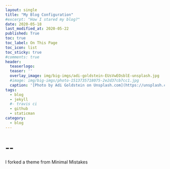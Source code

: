 ```yaml
---
layout: single
title: "My Blog Configuration"
#excerpt: "How I stared my blog?"
date: 2020-05-18
last_modified_at: 2020-05-22
published: True
toc: true
toc_label: On This Page
toc_icon: list
toc_sticky: true
#comments: true
header:
  teaserlogo:
  teaser: ''
  overlay_image: img/big-imgs/adi-goldstein-EUsVwEOsblE-unsplash.jpg
  #image: img/big-imgs/photo-1513735718075-2e2d37cb7cc1.jpg
  caption: '[Photo by Adi Goldstein on Unsplash.com](https://unsplash.com/@adigold1)'
tags:
  - blog
  - jekyll
  #- travis ci
  - github
  - staticman
category:
  - blog
---
```


# -- 

I forked a theme from Minimal Mistakes

